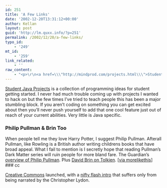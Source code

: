 ```yaml
---
id: 251
title: 'A Few Links'
date: '2002-12-20T13:31:12+00:00'
author: Kellan
layout: post
guid: 'http://lm.quxx.info/?p=251'
permalink: /2002/12/20/a-few-links/
typo_id:
    - '249'
mt_id:
    - '259'
link_related:
    - ''
raw_content:
    - "<p>\r\n<a href=\\\"http://mindprod.com/projects.html\\\">Student Java Projects</a> is a collection of programming ideas for\r\nstudent getting started.  I never had much trouble coming up with projects I\r\nwanted to hack on but the few times I\\'ve tried to teach people this has been a\r\nmajor stumbling block.  If you aren\\'t coding on something you can get excited\r\nabout then you\\'ll never push yourself to add that one cool feature just out of\r\nreach of your current abilities.  Very little is Java specific.\r\n</p>\r\n<p>\r\n<h3>Philip Pullman & Brin Too</h3>\r\nWhen people tell me they love Harry Potter, I suggest Philip Pullman. \r\nAfterall Pullman, like Rowling is a British author writing childrens books that\r\nhave broad appeal.  What I fail to mention is I secretly hope that reading\r\nPullman\\'s Dark Matter series will ruin people for more bland fare.  The\r\nGuardian\\'s <a\r\nhref=\\\"http://books.guardian.co.uk/authors/author/0,5917,-184,00.html\\\">overview\r\nof Philip Pullman</a>.  Plus <a\r\nhref=\\\"http://www.salon.com/ent/feature/2002/12/17/tolkien_brin/index.html\\\">David\r\nBrin on Tolkien</a>.\r\n[<a href=\\\"http://www.whump.com/moreLikeThis/link/03230\\\">via morelikethis</a>]\r\n</p>\r\n<p>\r\n<h3>cc</h3>\r\n<a href=\\\"http://www.creativecommons.org\\\">Creative Commons</a> launched, with a\r\n<a href=\\\"http://mirrors.creativecommons.org/\\\">nifty flash intro</a> that suffers\r\nonly from being narrated by the Christopher Lydon.\r\n</p>"
---
```


[Student Java Projects](http://mindprod.com/projects.html) is a collection of programming ideas for student getting started. I never had much trouble coming up with projects I wanted to hack on but the few times I’ve tried to teach people this has been a major stumbling block. If you aren’t coding on something you can get excited about then you’ll never push yourself to add that one cool feature just out of reach of your current abilities. Very little is Java specific.

### Philip Pullman &amp; Brin Too

When people tell me they love Harry Potter, I suggest Philip Pullman. Afterall Pullman, like Rowling is a British author writing childrens books that have broad appeal. What I fail to mention is I secretly hope that reading Pullman’s Dark Matter series will ruin people for more bland fare. The Guardian’s [overview of Philip Pullman](http://books.guardian.co.uk/authors/author/0,5917,-184,00.html). Plus [David Brin on Tolkien](http://www.salon.com/ent/feature/2002/12/17/tolkien_brin/index.html). [[via morelikethis](http://www.whump.com/moreLikeThis/link/03230)] ### cc

[Creative Commons](http://www.creativecommons.org) launched, with a [nifty flash intro](http://mirrors.creativecommons.org/) that suffers only from being narrated by the Christopher Lydon. 